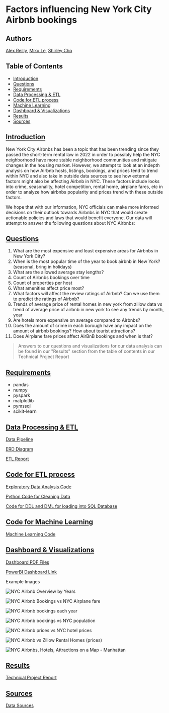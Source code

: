 # Factors influencing New York City Airbnb bookings 
## Authors
[Alex Reilly](https://github.com/reilly-alex), [Miko Le](https://github.com/miko-le), [Shirley Cho](https://github.com/snowwly)

## Table of Contents
- [Introduction](#introduction)
- [Questions](#questions)
- [Requirements](#requirements)
- [Data Processing & ETL](#data-processing--etl)
- [Code for ETL process](#code-for-etl-process)
- [Machine Learning](#code-for-machine-learning)
- [Dashboard & Visualizations](#visualizations)
- [Results](#results)
- [Sources](#sources)

## [Introduction](#table-of-contents)

New York City Airbnbs has been a topic that has been trending since they passed the short-term rental law in 2022 in order to possibly help the NYC neighborhood have more stable neighborhood communities and mitigate changes in the housing market. However, we attempt to look at an indepth analysis on how Airbnb hosts, listings, bookings, and prices tend to trend within NYC and also take in outside data sources to see how external factors might also be affecting Airbnb in NYC. These factors include looks into crime, seasonality, hotel competition, rental home, airplane fares, etc in order to analyze how airbnbs popularity and prices trend with these outside factors. 

We hope that with our information, NYC officials can make more informed decisions on their outlook towards Airbnbs in NYC that would create actionable policies and laws that would benefit everyone. Our data will attempt to answer the following questions about NYC Airbnbs:

## [Questions](#table-of-contents)
1. What are the most expensive and least expensive areas for Airbnbs in New York City? 
2. When is the most popular time of the year to book airbnb in New York? (seasonal, bring in holidays)
3. What are the allowed average stay lengths?
4. Count of Airbnbs bookings over time
5. Count of properties per host
6. What amenities affect price most?
7. What factors will affect the review ratings of Airbnb? Can we use them to predict the ratings of Airbnb?
8. Trends of average price of rental homes in new york from zillow data vs trend of average price of airbnb in new york to see any trends by month, year
9. Are hotels more expensive on average compared to Airbnbs?
10. Does the amount of crime in each borough have any impact on the amount of airbnb bookings? How about tourist attractions? 
11. Does Airplane fare prices affect AirBnB bookings and when is that?

>Answers to our questions and visualizations for our data analysis can be found in our "Results" section from the table of contents in our Technical Project Report

## [Requirements](#table-of-contents)
- pandas
- numpy
- pyspark
- matplotlib
- pymssql
- scikit-learn

## [Data Processing & ETL](#table-of-contents)

[Data Pipeline](./Project_Specifications/DataPlatform.pdf)

[ERD Diagram](./Project_Specifications/ERD.pdf)

[ETL Report](./Project_Specifications/ETLReport.pdf)

## [Code for ETL process](#table-of-contents)

[Exploratory Data Analysis Code](./EDA/)

[Python Code for Cleaning Data](./Code/)

[Code for DDL and DML for loading into SQL Database](./SQLDB/)

## [Code for Machine Learning](#table-of-contents)

[Machine Learning Code](./Machine_Learning/)


## [Dashboard & Visualizations](#table-of-contents)

[Dashboard PDF Files](./Project_Specifications/Dashboard.pdf)

[PowerBI Dashboard Link](https://app.powerbi.com/groups/9cd692c1-cde9-402d-8d1f-884c5c68117f/list)

Example Images

![NYC Airbnb Overview by Years](./images/airbnboverview.png)

![NYC Airbnb Bookings vs NYC Airplane fare](./images/airbnb_bookings_airplanefare.png)

![NYC Airbnb bookings each year](./images/airbnb_bookings_eachyear.png)

![NYC Airbnb bookings vs NYC population](./images/airbnb_bookings_population_density.png)

![NYC Airbnb prices vs NYC hotel prices](./images/airbnb_hotels_prices.png)

![NYC Airbnb vs Zillow Rental Homes (prices) ](./images/airbnb_zillow_price.png)

![NYC Airbnbs, Hotels, Attractions on a Map - Manhattan](./images/timemap_manhattan.png)

## [Results](#table-of-contents)
[Technical Project Report](./Project_Specifications/Project_Report.pdf)

## [Sources](#table-of-contents)
[Data Sources](./Project_Specifications/Data_Sources.pdf)







